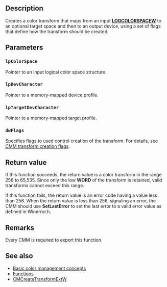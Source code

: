 ## Description

Creates a color transform that maps from an input [**LOGCOLORSPACEW**](https://learn.microsoft.com/windows/win32/api/wingdi/ns-wingdi-logcolorspacew) to an optional target space and then to an output device, using a set of flags that define how the transform should be created.

## Parameters

### `lpColorSpace`

Pointer to an input logical color space structure.

### `lpDevCharacter`

Pointer to a memory-mapped device profile.

### `lpTargetDevCharacter`

Pointer to a memory-mapped target profile.

### `dwFlags`

Specifies flags to used control creation of the transform. For details, see [CMM transform creation flags](https://learn.microsoft.com/windows/win32/wcs/cmm-transform-creation-flags).

## Return value

If this function succeeds, the return value is a color transform in the range 256 to 65,535. Since only the low **WORD** of the transform is retained, valid transforms cannot exceed this range.

If this function fails, the return value is an error code having a value less than 256. When the return value is less than 256, signaling an error, the CMM should use **SetLastError** to set the last error to a valid error value as defined in Winerror.h.

## Remarks

Every CMM is required to export this function.

## See also

* [Basic color management concepts](https://learn.microsoft.com/windows/win32/wcs/basic-color-management-concepts)
* [Functions](https://learn.microsoft.com/windows/win32/wcs/functions)
* [CMCreateTransformExtW](https://learn.microsoft.com/windows/win32/api/icm/nf-icm-cmcreatetransformextw)